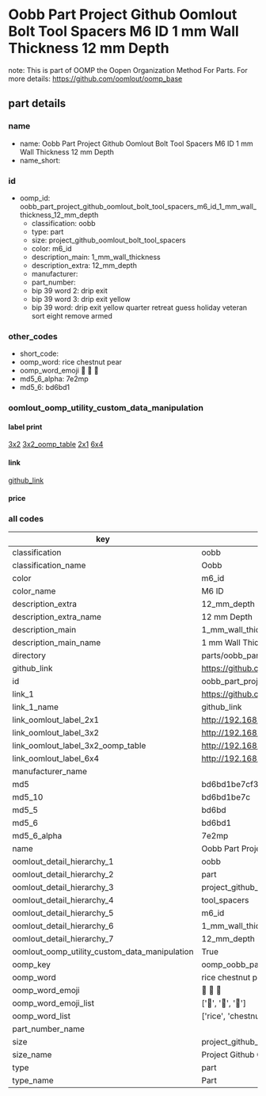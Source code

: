 # Oobb Part Project Github Oomlout Bolt Tool Spacers M6 ID 1 mm Wall Thickness 12 mm Depth  

note: This is part of OOMP the Oopen Organization Method For Parts. For more details: https://github.com/oomlout/oomp_base

##  part details





### name
* name: Oobb Part Project Github Oomlout Bolt Tool Spacers M6 ID 1 mm Wall Thickness 12 mm Depth
* name_short: 
### id
* oomp_id: oobb_part_project_github_oomlout_bolt_tool_spacers_m6_id_1_mm_wall_thickness_12_mm_depth
  * classification: oobb
  * type: part
  * size: project_github_oomlout_bolt_tool_spacers
  * color: m6_id
  * description_main: 1_mm_wall_thickness
  * description_extra: 12_mm_depth
  * manufacturer: 
  * part_number: 
  * bip 39 word 2: drip exit
  * bip 39 word 3: drip exit yellow
  * bip 39 word: drip exit yellow quarter retreat guess holiday veteran sort eight remove armed

### other_codes
* short_code: 
* oomp_word: rice chestnut pear
* oomp_word_emoji :rice: :chestnut: :pear:
* md5_6_alpha: 7e2mp
* md5_6: bd6bd1






### oomlout_oomp_utility_custom_data_manipulation
#### label print
[3x2](http://192.168.1.245:1112/?label=oomp%207e2mp)
[3x2_oomp_table](http://192.168.1.107:1112/?label=oomp%207e2mp)
[2x1](http://192.168.1.242:1112/?label=oomp%207e2mp)
[6x4](http://192.168.1.55:1112/?label=oomp%207e2mp)    

#### link

[github_link](https://github.com/oomlout/oomlout_oomp_part_src/tree/main/parts/oobb_part_project_github_oomlout_bolt_tool_spacers_m6_id_1_mm_wall_thickness_12_mm_depth)                              

#### price







### all codes 
| key | value |  
| --- | --- |  
| classification | oobb |  
| classification_name | Oobb |  
| color | m6_id |  
| color_name | M6 ID |  
| description_extra | 12_mm_depth |  
| description_extra_name | 12 mm Depth |  
| description_main | 1_mm_wall_thickness |  
| description_main_name | 1 mm Wall Thickness |  
| directory | parts/oobb_part_project_github_oomlout_bolt_tool_spacers_m6_id_1_mm_wall_thickness_12_mm_depth |  
| github_link | https://github.com/oomlout/oomlout_oomp_part_src/tree/main/parts/oobb_part_project_github_oomlout_bolt_tool_spacers_m6_id_1_mm_wall_thickness_12_mm_depth |  
| id | oobb_part_project_github_oomlout_bolt_tool_spacers_m6_id_1_mm_wall_thickness_12_mm_depth |  
| link_1 | https://github.com/oomlout/oomlout_oomp_part_src/tree/main/parts/oobb_part_project_github_oomlout_bolt_tool_spacers_m6_id_1_mm_wall_thickness_12_mm_depth |  
| link_1_name | github_link |  
| link_oomlout_label_2x1 | http://192.168.1.242:1112/?label=oomp%207e2mp |  
| link_oomlout_label_3x2 | http://192.168.1.245:1112/?label=oomp%207e2mp |  
| link_oomlout_label_3x2_oomp_table | http://192.168.1.107:1112/?label=oomp%207e2mp |  
| link_oomlout_label_6x4 | http://192.168.1.55:1112/?label=oomp%207e2mp |  
| manufacturer_name |  |  
| md5 | bd6bd1be7cf32d999ddc0af7fe13fa19 |  
| md5_10 | bd6bd1be7c |  
| md5_5 | bd6bd |  
| md5_6 | bd6bd1 |  
| md5_6_alpha | 7e2mp |  
| name | Oobb Part Project Github Oomlout Bolt Tool Spacers M6 ID 1 mm Wall Thickness 12 mm Depth |  
| oomlout_detail_hierarchy_1 | oobb |  
| oomlout_detail_hierarchy_2 | part |  
| oomlout_detail_hierarchy_3 | project_github_bolt |  
| oomlout_detail_hierarchy_4 | tool_spacers |  
| oomlout_detail_hierarchy_5 | m6_id |  
| oomlout_detail_hierarchy_6 | 1_mm_wall_thickness |  
| oomlout_detail_hierarchy_7 | 12_mm_depth |  
| oomlout_oomp_utility_custom_data_manipulation | True |  
| oomp_key | oomp_oobb_part_project_github_oomlout_bolt_tool_spacers_m6_id_1_mm_wall_thickness_12_mm_depth |  
| oomp_word | rice chestnut pear |  
| oomp_word_emoji | :rice: :chestnut: :pear: |  
| oomp_word_emoji_list | [':rice:', ':chestnut:', ':pear:'] |  
| oomp_word_list | ['rice', 'chestnut', 'pear'] |  
| part_number_name |  |  
| size | project_github_oomlout_bolt_tool_spacers |  
| size_name | Project Github Oomlout Bolt Tool Spacers |  
| type | part |  
| type_name | Part |  

